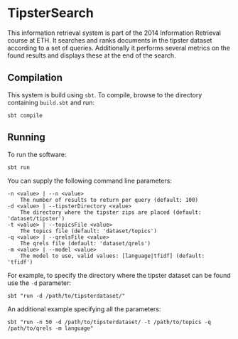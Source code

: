 # TipsterSearch

This information retrieval system is part of the 2014 Information Retrieval course at ETH. It searches and ranks documents in the tipster dataset according to a set of queries. Additionally it performs several metrics on the found results and displays these at the end of the search.

## Compilation

This system is build using `sbt`. To compile, browse to the directory containing `build.sbt` and run:

    sbt compile
    
## Running

To run the software:

    sbt run

You can supply the following command line parameters:

    -n <value> | --n <value>
        The number of results to return per query (default: 100)
    -d <value> | --tipsterDirectory <value>
        The directory where the tipster zips are placed (default: 'dataset/tipster')
    -t <value> | --topicsFile <value>
        The topics file (default: 'dataset/topics')
    -q <value> | --qrelsFile <value>
        The qrels file (default: 'dataset/qrels')
    -m <value> | --model <value>
        The model to use, valid values: [language|tfidf] (default: 'tfidf')

For example, to specify the directory where the tipster dataset can be found use the `-d` parameter:

    sbt "run -d /path/to/tipsterdataset/"
    
An additional example specifying all the parameters:

    sbt "run -n 50 -d /path/to/tipsterdataset/ -t /path/to/topics -q /path/to/qrels -m language"
    
